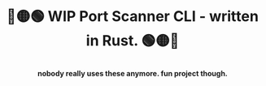 <h1><p align="center">🔴🟡🟢 WIP Port Scanner CLI - written in Rust. 🟢🟡🔴</p></h1>
<p align="center"><b>nobody really uses these anymore. fun project though.</b></p>

